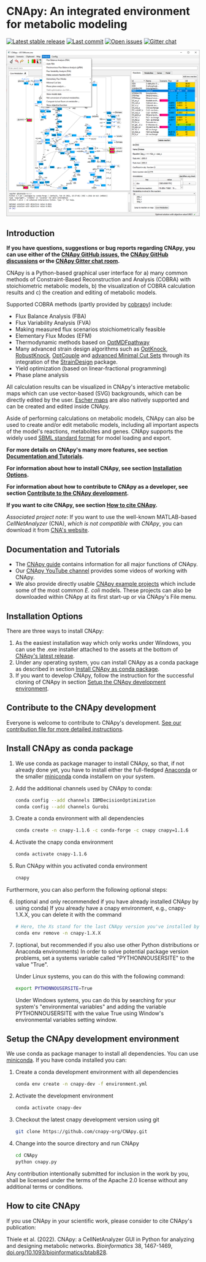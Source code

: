 # CNApy: An integrated environment for metabolic modeling

[![Latest stable release](https://flat.badgen.net/github/release/cnapy-org/cnapy/stable)](https://github.com/cnapy-org/CNApy/releases/latest)
[![Last commit](https://flat.badgen.net/github/last-commit/cnapy-org/cnapy)](https://github.com/cnapy-org/CNApy/commits/master)
[![Open issues](https://flat.badgen.net/github/open-issues/cnapy-org/cnapy)](https://github.com/cnapy-org/CNApy/issues)
[![Gitter chat](https://flat.badgen.net/gitter/members/cnapy-org/community)](https://gitter.im/cnapy-org/community)

![CNApy screenshot](screenshot.png)

## Introduction

**If you have questions, suggestions or bug reports regarding CNApy, you can use either of the [CNApy GitHub issues](https://github.com/cnapy-org/CNApy/issues), the [CNApy GitHub discussions](https://github.com/cnapy-org/CNApy/discussions) or the [CNApy Gitter chat room](https://gitter.im/cnapy-org/community).**

CNApy is a Python-based graphical user interface for a) many common methods of Constraint-Based Reconstruction and Analysis (COBRA) with stoichiometric metabolic models, b) the visualization of COBRA calculation results and c) the creation and editing of metabolic models.

Supported COBRA methods (partly provided by [cobrapy](https://opencobra.github.io/cobrapy/)) include:

- Flux Balance Analysis (FBA)
- Flux Variability Analysis (FVA)
- Making measured flux scenarios stoichiometrically feasible
- Elementary Flux Modes (EFM)
- Thermodynamic methods based on [OptMDFpathway](https://doi.org/10.1371/journal.pcbi.1006492)
- Many advanced strain design algorithms such as [OptKnock](https://doi.org/10.1002/bit.10803), [RobustKnock](https://doi.org/10.1093/bioinformatics/btp704), [OptCouple](https://doi.org/10.1016/j.mec.2019.e00087) and [advanced Minimal Cut Sets](https://doi.org/10.1371/journal.pcbi.1008110) through its integration of the [StrainDesign](https://github.com/klamt-lab/straindesign) package.
- Yield optimization (based on linear-fractional programming)
- Phase plane analysis

All calculation results can be visualized in CNApy's interactive metabolic maps which can use vector-based (SVG) backgrounds, which can be directly edited by the user. [Escher maps](https://escher.github.io/#/) are also natively supported and can be created and edited inside CNApy.

Aside of performing calculations on metabolic models, CNApy can also be used to create and/or edit metabolic models, including all important aspects of the model's reactions, metabolites and genes. CNApy supports the widely used [SBML standard format](https://sbml.org/) for model loading and export.

**For more details on CNApy's many more features, see section [Documentation and Tutorials](#documentation-and-tutorials).**

**For information about how to install CNApy, see section [Installation Options](#installation-options).**

**For information about how to contribute to CNApy as a developer, see section [Contribute to the CNApy development](#contribute-to-the-cnapy-development).**

**If you want to cite CNApy, see section [How to cite CNApy](#how-to-cite-cnapy).**

*Associated project note*: If you want to use the well-known MATLAB-based *CellNetAnalyzer* (CNA), *which is not compatible with CNApy*, you can download it from [CNA's website](https://www2.mpi-magdeburg.mpg.de/projects/cna/cna.html).

## Documentation and Tutorials

* The [CNApy guide](https://cnapy-org.github.io/CNApy-guide/) contains information for all major functions of CNApy.
* Our [CNApy YouTube channel](https://www.youtube.com/channel/UCRIXSdzs5WnBE3_uukuNMlg) provides some videos of working with CNApy.
* We also provide directly usable [CNApy example projects](https://github.com/cnapy-org/CNApy-projects/releases/latest) which include some of the most common *E. coli* models. These projects can also be downloaded within CNApy at its first start-up or via CNApy's File menu.

## Installation Options

There are three ways to install CNApy:

1. As the easiest installation way which only works under Windows, you can use the .exe installer attached to the assets at the bottom of [CNApy's latest release](https://github.com/cnapy-org/CNApy/releases/latest).
2. Under any operating system, you can install CNApy as a conda package as described in section [Install CNApy as conda package](#install-cnapy-as-conda-package).
3. If you want to develop CNApy, follow the instruction for the successful cloning of CNApy in section [Setup the CNApy development environment](#setup-the-cnapy-development-environment).

## Contribute to the CNApy development

Everyone is welcome to contribute to CNApy's development. [See our contribution file for more detailed instructions](https://github.com/cnapy-org/CNApy/blob/master/CONTRIBUTING.md).

## Install CNApy as conda package

1. We use conda as package manager to install CNApy, so that, if not already done yet, you have to install either the full-fledged [Anaconda](https://www.anaconda.com/) or the smaller [miniconda](https://docs.conda.io/en/latest/miniconda.html) conda installern on your system.

2. Add the additional channels used by CNApy to conda:

    ```sh
    conda config --add channels IBMDecisionOptimization
    conda config --add channels Gurobi
    ```

3. Create a conda environment with all dependencies

    ```sh
    conda create -n cnapy-1.1.6 -c conda-forge -c cnapy cnapy=1.1.6
    ```

4. Activate the cnapy conda environment

    ```sh
    conda activate cnapy-1.1.6
    ```

5. Run CNApy within you activated conda environment

    ```sh
    cnapy
    ```

Furthermore, you can also perform the following optional steps:

6. (optional and only recommended if you have already installed CNApy by using conda) If you already have a cnapy environment, e.g., cnapy-1.X.X, you can delete it with the command

    ```sh
    # Here, the Xs stand for the last CNApy version you've installed by using conda
    conda env remove -n cnapy-1.X.X
    ```

7. (optional, but recommended if you also use other Python distributions or Anaconda environments) In order to solve potential package version problems, set a systems variable called "PYTHONNOUSERSITE" to the value "True".

   Under Linux systems, you can do this with the following command:

   ```sh
   export PYTHONNOUSERSITE=True
   ```

   Under Windows systems, you can do this by searching for your system's "environmental variables" and adding
   the variable PYTHONNOUSERSITE with the value True using Window's environmental variables setting window.

## Setup the CNApy development environment

We use conda as package manager to install all dependencies. You can use [miniconda](https://docs.conda.io/en/latest/miniconda.html).
If you have conda installed you can:

1. Create a conda development environment with all dependencies

    ```sh
    conda env create -n cnapy-dev -f environment.yml
    ```

2. Activate the development environment

    ```sh
    conda activate cnapy-dev
    ```

3. Checkout the latest cnapy development version using git

    ```sh
    git clone https://github.com/cnapy-org/CNApy.git
    ```

4. Change into the source directory and run CNApy

    ```sh
    cd CNApy
    python cnapy.py
    ```

Any contribution intentionally submitted for inclusion in the work by you, shall be licensed under the terms of the Apache 2.0 license without any additional terms or conditions.

## How to cite CNApy

If you use CNApy in your scientific work, please consider to cite CNApy's publication:

Thiele et al. (2022). CNApy: a CellNetAnalyzer GUI in Python for analyzing and designing metabolic networks.
*Bioinformatics* 38, 1467-1469, [doi.org/10.1093/bioinformatics/btab828](https://doi.org/10.1093/bioinformatics/btab828).
